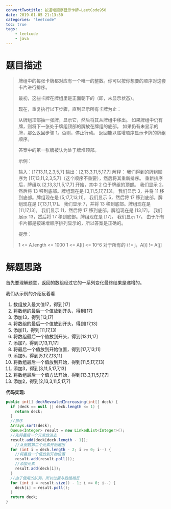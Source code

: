 ```yaml
---
convertTwotitle: 按递增顺序显示卡牌—LeetCode950
date: 2019-01-05 21:13:30
categories: "leetcode"
toc: true
tags: 
	- leetcode
	- java
---
```


# 题目描述

> 牌组中的每张卡牌都对应有一个唯一的整数。你可以按你想要的顺序对这套卡片进行排序。
>
> 最初，这些卡牌在牌组里是正面朝下的（即，未显示状态）。
>
> 现在，重复执行以下步骤，直到显示所有卡牌为止：
>
> 从牌组顶部抽一张牌，显示它，然后将其从牌组中移出。
> 如果牌组中仍有牌，则将下一张处于牌组顶部的牌放在牌组的底部。
> 如果仍有未显示的牌，那么返回步骤 1。否则，停止行动。
> 返回能以递增顺序显示卡牌的牌组顺序。
>
> 答案中的第一张牌被认为处于牌堆顶部。 
>
> 示例：
>
> 输入：[17,13,11,2,3,5,7]
> 输出：[2,13,3,11,5,17,7]
> 解释：
> 我们得到的牌组顺序为 [17,13,11,2,3,5,7]（这个顺序不重要），然后将其重新排序。
> 重新排序后，牌组以 [2,13,3,11,5,17,7] 开始，其中 2 位于牌组的顶部。
> 我们显示 2，然后将 13 移到底部。牌组现在是 [3,11,5,17,7,13]。
> 我们显示 3，并将 11 移到底部。牌组现在是 [5,17,7,13,11]。
> 我们显示 5，然后将 17 移到底部。牌组现在是 [7,13,11,17]。
> 我们显示 7，并将 13 移到底部。牌组现在是 [11,17,13]。
> 我们显示 11，然后将 17 移到底部。牌组现在是 [13,17]。
> 我们展示 13，然后将 17 移到底部。牌组现在是 [17]。
> 我们显示 17。
> 由于所有卡片都是按递增顺序排列显示的，所以答案是正确的。
>
>
> 提示：
>
> 1 <= A.length <= 1000
> 1 <= A[i] <= 10^6
> 对于所有的 i != j，A[i] != A[j]

<!--more-->

# 解题思路

首先要理解题意，返回的数组经过它的一系列变化最终结果是递增的。

我们从示例的介绍反着看

1. 数组放入最大值17，得到[17]
2. 将数组的最后一个值放到开头，得到[17]
3. 添加13，得到[13,17]
4. 将数组的最后一个值放到开头，得到[17,13]
5. 添加11，得到[11,17,13]
6. 将数组最后一个值放到开头，得到[13,11,17]
7. 添加7，得到[7,13,11,17]
8. 将最后一个值放到开始位置，得到[17,7,13,11]
9. 添加5，得到[5,17,7,13,11]
10. 将数组最后一个值放到开始，得到[11,5,17,7,13]
11. 添加3，得到[3,11,5,17,7,13]
12. 将数组最后一个值方法开始，得到[13,3,11,5,17,7]
13. 添加2，得到[2,13,3,11,5,17,7]

**代码实现:**

```java
public int[] deckRevealedIncreasing(int[] deck) {
  if (deck == null || deck.length <= 1) {
    return deck;
  }
  //排序
  Arrays.sort(deck);
  Queue<Integer> result = new LinkedList<Integer>();
  //先将最后一个元素放进去
  result.add(deck[deck.length - 1]);
	//从倒数第二个元素开始遍历
  for (int i = deck.length - 2; i >= 0; i--) {
    //将最后一个值放到开始位置
    result.add(result.poll());
    //添加元素
    result.add(deck[i]);
  }
  //由于使用的队列，所以位置与数组相反
  for (int i = result.size() - 1; i >= 0; i--) {
    deck[i] = result.poll();
  }
  return deck;
}
```

